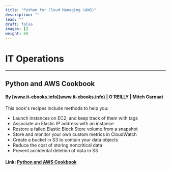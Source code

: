 ```yaml
---
title: "Python for Cloud Managing (AWS)"
description: ""
lead: ""
draft: false
images: []
weight: 60
---
```


# IT Operations

---

## Python and AWS Cookbook

#### By [www.it-ebooks.info](www.it-ebooks.info) | O`REILLY | Mitch Garnaat 

This book's recipes include methods to help you:
- Launch instances on EC2, and keep track of them with tags
- Associate an Elastic IP address with an instance
- Restore a failed Elastic Block Store volume from a snapshot
- Store and monitor your own custom metrics in CloudWatch
- Create a bucket in S3 to contain your data objects
- Reduce the cost of storing noncritical data
- Prevent accidental deletion of data in S3

#### Link: [Python and AWS Cookbook](https://media.licdn.com/dms/document/C561FAQGv5TaicP4_ig/feedshare-document-pdf-analyzed/0/1679579192062?e=1680739200&v=beta&t=YxmWPPGUUgfTFDIJpRq1J7ZP606DtjiRbUjbmHpay5s)

